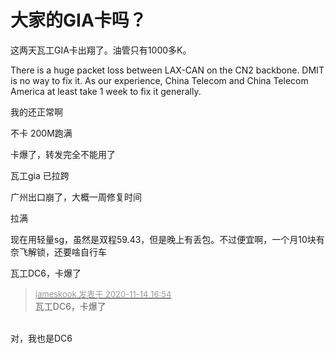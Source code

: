 # 大家的GIA卡吗？


这两天瓦工GIA卡出翔了。油管只有1000多K。

There is a huge packet loss between LAX-CAN on the CN2 backbone. DMIT is no way to fix it. As our experience, China Telecom and China Telecom America at least take 1 week to fix it generally.

我的还正常啊&nbsp; &nbsp;&nbsp; &nbsp;&nbsp; &nbsp;&nbsp; &nbsp;&nbsp; &nbsp;&nbsp;&nbsp;

不卡 200M跑满

卡爆了，转发完全不能用了<img src="static/image/smiley/default/lol.gif" smilieid="12" border="0" alt="" /><img id="aimg_mrfXr" onclick="zoom(this, this.src, 0, 0, 0)" class="zoom" src="https://cdn.jsdelivr.net/gh/hishis/forum-master/public/images/patch.gif" onmouseover="img_onmouseoverfunc(this)" onload="thumbImg(this)" border="0" alt="" />

瓦工gia 已拉跨

广州出口崩了，大概一周修复时间

拉满

现在用轻量sg，虽然是双程59.43，但是晚上有丢包。不过便宜啊，一个月10块有奈飞解锁，还要啥自行车<img id="aimg_GZ40h" onclick="zoom(this, this.src, 0, 0, 0)" class="zoom" src="https://cdn.jsdelivr.net/gh/hishis/forum-master/public/images/patch.gif" onmouseover="img_onmouseoverfunc(this)" onload="thumbImg(this)" border="0" alt="" />

瓦工DC6，卡爆了<img src="static/image/smiley/default/cry.gif" smilieid="4" border="0" alt="" /><img id="aimg_fl6gZ" onclick="zoom(this, this.src, 0, 0, 0)" class="zoom" src="https://cdn.jsdelivr.net/gh/hishis/forum-master/public/images/patch.gif" onmouseover="img_onmouseoverfunc(this)" onload="thumbImg(this)" border="0" alt="" />

<div class="quote"><blockquote><font size="2"><a href="https://www.hostloc.com/forum.php?mod=redirect&amp;goto=findpost&amp;pid=9453759&amp;ptid=766666" target="_blank"><font color="#999999">jameskook 发表于 2020-11-14 16:54</font></a></font><br />
瓦工DC6，卡爆了</blockquote></div><br />
对，我也是DC6
